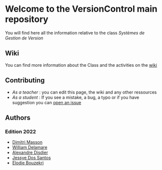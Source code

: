 # Welcome to the VersionControl main repository
You will find here all the information relative to the class *Systèmes de Gestion de Version*

## Wiki

You can find more information about the Class and the activities on the [wiki](https://github.com/Estia-1a/VersionControl-101/wiki)

## Contributing

- *As a teacher* : you can edit this page, the wiki and any other ressources
- *As a student* : If you see a mistake, a bug, a typo or if you have suggestion you can [open an issue](https://github.com/Estia-1a/VersionControl-101/issues/new)

## Authors
### Edition 2022
- [Dimitri Masson](https://github.com/dhmmasson)
- [William Delamare]()
- [Alexandre Disdier]()
- [Jessye Dos Santos]()
- [Elodie Bouzekri]()
